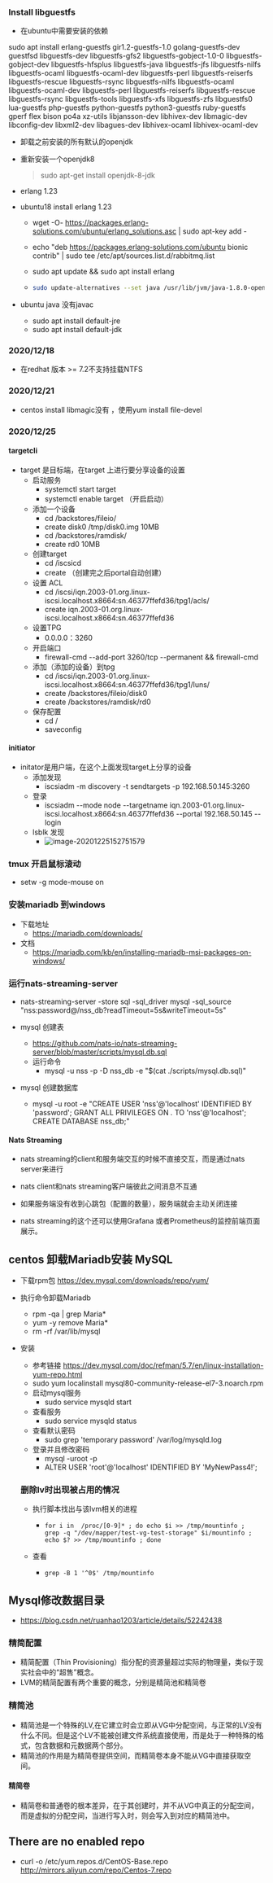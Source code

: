 ### Install libguestfs 

* 在ubuntu中需要安装的依赖

sudo apt install erlang-guestfs gir1.2-guestfs-1.0 golang-guestfs-dev guestfsd libguestfs-dev libguestfs-gfs2 libguestfs-gobject-1.0-0 libguestfs-gobject-dev libguestfs-hfsplus libguestfs-java libguestfs-jfs libguestfs-nilfs libguestfs-ocaml libguestfs-ocaml-dev libguestfs-perl libguestfs-reiserfs libguestfs-rescue libguestfs-rsync libguestfs-nilfs libguestfs-ocaml libguestfs-ocaml-dev libguestfs-perl libguestfs-reiserfs libguestfs-rescue libguestfs-rsync libguestfs-tools libguestfs-xfs libguestfs-zfs libguestfs0 lua-guestfs php-guestfs python-guestfs python3-guestfs ruby-guestfs gperf flex bison po4a xz-utils libjansson-dev libhivex-dev libmagic-dev libconfig-dev libxml2-dev libagues-dev libhivex-ocaml libhivex-ocaml-dev

* 卸载之前安装的所有默认的openjdk

* 重新安装一个openjdk8

  > sudo apt-get install openjdk-8-jdk

* erlang 1.23

* ubuntu18 install erlang 1.23

  * wget -O- https://packages.erlang-solutions.com/ubuntu/erlang_solutions.asc | sudo apt-key add -

  * echo "deb https://packages.erlang-solutions.com/ubuntu bionic contrib" | sudo tee /etc/apt/sources.list.d/rabbitmq.list

  * sudo apt update && sudo apt install erlang

  * ```bash
    sudo update-alternatives --set java /usr/lib/jvm/java-1.8.0-openjdk-amd64/bin/java
    ```
  
* ubuntu java 没有javac 

  * sudo apt install default-jre 
  * sudo apt install default-jdk

### 2020/12/18

* 在redhat 版本 >= 7.2不支持挂载NTFS

### 2020/12/21

* centos install libmagic没有 ，使用yum install file-devel

### 2020/12/25

#### targetcli

* target 是目标端，在target 上进行要分享设备的设置
  * 启动服务
    * systemctl start target 
    * systemctl enable target （开启启动）
  * 添加一个设备
    * cd /backstores/fileio/
    * create disk0 /tmp/disk0.img 10MB
    * cd /backstores/ramdisk/
    * create rd0 10MB
  * 创建target
    * cd /iscsicd 
    * create   （创建完之后portal自动创建）
  * 设置 ACL
    * cd /iscsi/iqn.2003-01.org.linux-iscsi.localhost.x8664:sn.46377ffefd36/tpg1/acls/
    * create iqn.2003-01.org.linux-iscsi.localhost.x8664:sn.46377ffefd36
  * 设置TPG
    * 0.0.0.0：3260
  * 开启端口
    * firewall-cmd --add-port 3260/tcp --permanent && firewall-cmd 
  * 添加（添加的设备）到tpg
    * cd /iscsi/iqn.2003-01.org.linux-iscsi.localhost.x8664:sn.46377ffefd36/tpg1/luns/
    * create /backstores/fileio/disk0
    * create /backstores/ramdisk/rd0
  * 保存配置
    * cd /
    * saveconfig

#### initiator

* initator是用户端，在这个上面发现target上分享的设备
  * 添加发现
    * iscsiadm -m discovery -t sendtargets -p 192.168.50.145:3260
  * 登录
    * iscsiadm --mode node --targetname iqn.2003-01.org.linux-iscsi.localhost.x8664:sn.46377ffefd36 --portal 192.168.50.145 --login
  * lsblk 发现
    * ![image-20201225152751579](https://raw.githubusercontent.com/alphandbelt/Note/main/img/image-20201225152751579.png)

### tmux 开启鼠标滚动

* setw -g mode-mouse on

### 安装mariadb 到windows

* 下载地址
  * https://mariadb.com/downloads/
* 文档
  * https://mariadb.com/kb/en/installing-mariadb-msi-packages-on-windows/

### 运行nats-streaming-server 

* nats-streaming-server -store sql -sql_driver mysql -sql_source "nss:password@/nss_db?readTimeout=5s&writeTimeout=5s" 

* mysql 创建表
  * https://github.com/nats-io/nats-streaming-server/blob/master/scripts/mysql.db.sql
  * 运行命令
    * mysql -u nss -p -D nss_db -e "$(cat ./scripts/mysql.db.sql)"
* mysql 创建数据库
  * mysql -u root -e "CREATE USER 'nss'@'localhost' IDENTIFIED BY 'password'; GRANT ALL PRIVILEGES ON *.* TO 'nss'@'localhost'; CREATE DATABASE nss_db;"

#### Nats Streaming 

* nats streaming的client和服务端交互的时候不直接交互，而是通过nats server来进行
* nats client和nats streaming客户端彼此之间消息不互通
* 如果服务端没有收到心跳包（配置的数量），服务端就会主动关闭连接

* nats streaming的这个还可以使用Grafana 或者Prometheus的监控前端页面展示。



## centos 卸载Mariadb安装 MySQL

* 下载rpm包 https://dev.mysql.com/downloads/repo/yum/ 

* 执行命令卸载Mariadb 

  * rpm -qa | grep Maria*
  * yum -y remove Maria*
  * rm -rf /var/lib/mysql

* 安装

  * 参考链接 https://dev.mysql.com/doc/refman/5.7/en/linux-installation-yum-repo.html
  * sudo yum localinstall mysql80-community-release-el7-3.noarch.rpm
  * 启动mysql服务
    * sudo service mysqld start
  * 查看服务
    * sudo service mysqld status
  * 查看默认密码
    * sudo grep 'temporary password' /var/log/mysqld.log
  * 登录并且修改密码
    * mysql -uroot -p
    * ALTER USER 'root'@'localhost' IDENTIFIED BY 'MyNewPass4!';

  ###  删除lv时出现被占用的情况

   * 执行脚本找出与该lvm相关的进程

      * ```shell
        for i in  /proc/[0-9]* ; do echo $i >> /tmp/mountinfo ;  grep -q "/dev/mapper/test-vg-test-storage" $i/mountinfo ; echo $? >> /tmp/mountinfo ; done
        ```

   * 查看

      * ```shell
        grep -B 1 '^0$' /tmp/mountinfo
        ```

## Mysql修改数据目录

* https://blog.csdn.net/ruanhao1203/article/details/52242438

### 精简配置

* 精简配置（Thin Provisioning）指分配的资源量超过实际的物理量，类似于现实社会中的“超售”概念。
* LVM的精简配置有两个重要的概念，分别是精简池和精简卷

### 精简池

* 精简池是一个特殊的LV,在它建立时会立即从VG中分配空间，与正常的LV没有什么不同。但是这个LV不能被创建文件系统直接使用，而是处于一种特殊的格式，包含数据和元数据两个部分。
* 精简池的作用是为精简卷提供空间，而精简卷本身不能从VG中直接获取空间。

#### 精简卷

* 精简卷和普通卷的根本差异，在于其创建时，并不从VG中真正的分配空间，而是虚拟的分配空间，当进行写入时，则会写入到对应的精简池中。



## There are no enabled repo

* curl -o /etc/yum.repos.d/CentOS-Base.repo http://mirrors.aliyun.com/repo/Centos-7.repo

  

